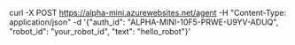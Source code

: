 curl -X POST https://alpha-mini.azurewebsites.net/agent   -H "Content-Type: application/json"      -d '{"auth_id": "ALPHA-MINI-10F5-PRWE-U9YV-ADUQ", "robot_id": "your_robot_id", "text": "hello_robot"}'
